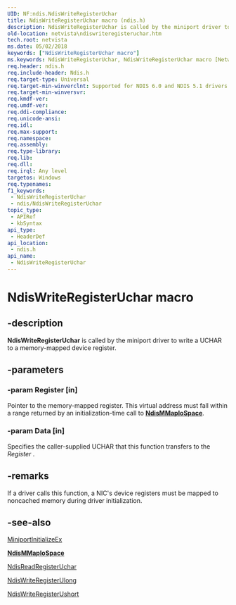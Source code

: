 ```yaml
---
UID: NF:ndis.NdisWriteRegisterUchar
title: NdisWriteRegisterUchar macro (ndis.h)
description: NdisWriteRegisterUchar is called by the miniport driver to write a UCHAR to a memory-mapped device register.
old-location: netvista\ndiswriteregisteruchar.htm
tech.root: netvista
ms.date: 05/02/2018
keywords: ["NdisWriteRegisterUchar macro"]
ms.keywords: NdisWriteRegisterUchar, NdisWriteRegisterUchar macro [Network Drivers Starting with Windows Vista], miniport_register_ref_60f684ba-a2ca-4fa8-8a80-9e805fb5c453.xml, ndis/NdisWriteRegisterUchar, netvista.ndiswriteregisteruchar
req.header: ndis.h
req.include-header: Ndis.h
req.target-type: Universal
req.target-min-winverclnt: Supported for NDIS 6.0 and NDIS 5.1 drivers (see    NdisWriteRegisterUchar (NDIS   5.1)) in Windows Vista. Supported for NDIS 5.1 drivers (see    NdisWriteRegisterUchar (NDIS   5.1)) in Windows XP.
req.target-min-winversvr: 
req.kmdf-ver: 
req.umdf-ver: 
req.ddi-compliance: 
req.unicode-ansi: 
req.idl: 
req.max-support: 
req.namespace: 
req.assembly: 
req.type-library: 
req.lib: 
req.dll: 
req.irql: Any level
targetos: Windows
req.typenames: 
f1_keywords:
 - NdisWriteRegisterUchar
 - ndis/NdisWriteRegisterUchar
topic_type:
 - APIRef
 - kbSyntax
api_type:
 - HeaderDef
api_location:
 - ndis.h
api_name:
 - NdisWriteRegisterUchar
---
```


# NdisWriteRegisterUchar macro


## -description

<b>NdisWriteRegisterUchar</b> is called by the miniport driver to write a UCHAR to a memory-mapped device
  register.

## -parameters

### -param Register [in]


Pointer to the memory-mapped register. This virtual address must fall within a range returned by
     an initialization-time call to [**NdisMMapIoSpace**](nf-ndis-ndismmapiospace.md).

### -param Data [in]


Specifies the caller-supplied UCHAR that this function transfers to the 
     <i>Register</i> .

## -remarks

If a driver calls this function, a NIC's device registers must be mapped to noncached memory during
    driver initialization.

## -see-also

<a href="/windows-hardware/drivers/ddi/ndis/nc-ndis-miniport_initialize">MiniportInitializeEx</a>



[**NdisMMapIoSpace**](nf-ndis-ndismmapiospace.md)



<a href="/windows-hardware/drivers/ddi/ndis/nf-ndis-ndisreadregisteruchar">NdisReadRegisterUchar</a>



<a href="/windows-hardware/drivers/ddi/ndis/nf-ndis-ndiswriteregisterulong">NdisWriteRegisterUlong</a>



<a href="/windows-hardware/drivers/ddi/ndis/nf-ndis-ndiswriteregisterushort">NdisWriteRegisterUshort</a>
